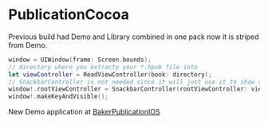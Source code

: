# PublicationCocoa
Previous build had Demo and Library combined in one pack now it is striped from Demo.

```swift
window = UIWindow(frame: Screen.bounds);
// directory where you extracty your *.hpub file into
let viewController = ReadViewController(book: directory);
// SnackbarController is not needed since it will just use it to show snackbar messages
window!.rootViewController = SnackbarController(rootViewController: viewController);
window!.makeKeyAndVisible();
``` 

New Demo application at [BakerPublicationIOS](https://github.com/droideveloper/BakerPublicationCocoa)